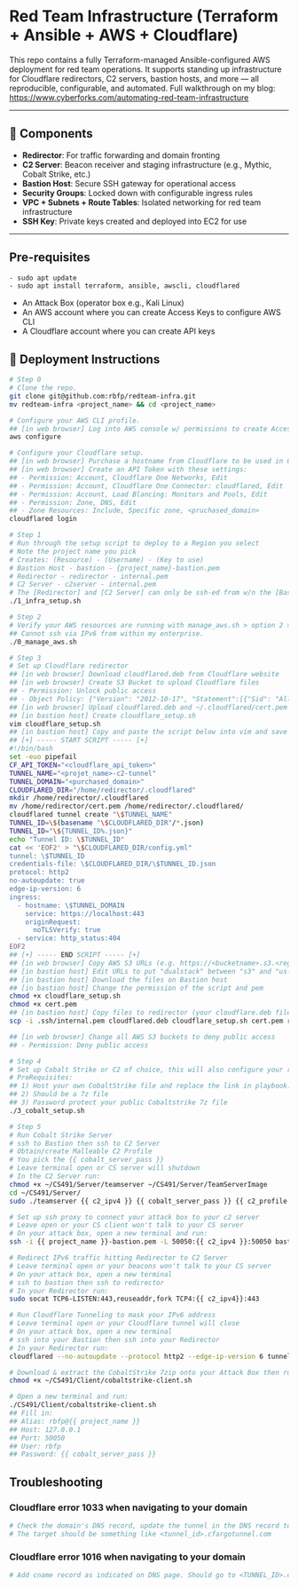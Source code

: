 # Red Team Infrastructure (Terraform + Ansible + AWS + Cloudflare)

This repo contains a fully Terraform-managed Ansible-configured AWS deployment for red team operations. It supports standing up infrastructure for Cloudflare redirectors, C2 servers, bastion hosts, and more — all reproducible, configurable, and automated. Full walkthrough on my blog: https://www.cyberforks.com/automating-red-team-infrastructure

---

## 🧩 Components

- **Redirector**: For traffic forwarding and domain fronting
- **C2 Server**: Beacon receiver and staging infrastructure (e.g., Mythic, Cobalt Strike, etc.)
- **Bastion Host**: Secure SSH gateway for operational access
- **Security Groups**: Locked down with configurable ingress rules
- **VPC + Subnets + Route Tables**: Isolated networking for red team infrastructure
- **SSH Key**: Private keys created and deployed into EC2 for use

---

## Pre-requisites
```bash
- sudo apt update
- sudo apt install terraform, ansible, awscli, cloudflared
```
- An Attack Box (operator box e.g., Kali Linux)
- An AWS account where you can create Access Keys to configure AWS CLI
- A Cloudflare account where you can create API keys


## 🚀 Deployment Instructions

```bash
# Step 0
# Clone the repo.
git clone git@github.com:rbfp/redteam-infra.git
mv redteam-infra <project_name> && cd <project_name>

# Configure your AWS CLI profile.
## [in web browser] Log into AWS console w/ permissions to create Access Keys and create a user to have PowerUser permissions.
aws configure

# Configure your Cloudflare setup.
## [in web browser] Purchase a hostname from Cloudflare to be used in Cloudflare.
## [in web browser] Create an API Token with these settings:
## - Permission: Account, Cloudflare One Networks, Edit
## - Permission: Account, Cloudflare One Connector: cloudflared, Edit
## - Permission: Account, Load Blancing: Monitors and Pools, Edit
## - Permission: Zone, DNS, Edit
## - Zone Resources: Include, Specific zone, <pruchased_domain>
cloudflared login

# Step 1
# Run through the setup script to deploy to a Region you select
# Note the project name you pick
# Creates: (Resource) - (Username) - (Key to use)
# Bastion Host - bastion - {project_name}-bastion.pem
# Redirector - redirector - internal.pem
# C2 Server - c2server - internal.pem
# The [Redirector] and [C2 Server] can only be ssh-ed from w/n the [Bastion Host]
./1_infra_setup.sh

# Step 2
# Verify your AWS resources are running with manage_aws.sh > option 2 > [type your region]
## Cannot ssh via IPv6 from within my enterprise.
./0_manage_aws.sh

# Step 3
# Set up Cloudflare redirector
## [in web browser] Download cloudflared.deb from Cloudflare website
## [in web browser] Create S3 Bucket to upload Cloudflare files
## - Permission: Unlock public access
## - Object Policy: {"Version": "2012-10-17", "Statement":[{"Sid": "AllowPublicRead","Effect": "Allow","Principal": "*","Action": "s3:GetObject","Resource": "arn:aws:s3:::<bucket_name>/*"}]}
## [in web browser] Upload cloudflared.deb and ~/.cloudflared/cert.pem
## [in bastion host] Create cloudflare_setup.sh
vim cloudflare_setup.sh
## [in bastion host] Copy and paste the script below into vim and save
## [+] ----- START SCRIPT ----- [+]
#!/bin/bash
set -euo pipefail
CF_API_TOKEN="<cloudflare_api_token>"
TUNNEL_NAME="<projet_name>-c2-tunnel"
TUNNEL_DOMAIN="<purchased_domain>"
CLOUDFLARED_DIR="/home/redirector/.cloudflared"
mkdir /home/redirector/.cloudflared
mv /home/redirector/cert.pem /home/redirector/.cloudflared/
cloudflared tunnel create "\$TUNNEL_NAME"
TUNNEL_ID=\$(basename "\$CLOUDFLARED_DIR"/*.json)
TUNNEL_ID="\${TUNNEL_ID%.json}"
echo "Tunnel ID: \$TUNNEL_ID"
cat << 'EOF2' > "\$CLOUDFLARED_DIR/config.yml"
tunnel: \$TUNNEL_ID
credentials-file: \$CLOUDFLARED_DIR/\$TUNNEL_ID.json
protocol: http2
no-autoupdate: true
edge-ip-version: 6
ingress:
  - hostname: \$TUNNEL_DOMAIN
    service: https://localhost:443
    originRequest:
      noTLSVerify: true
  - service: http_status:404
EOF2
## [+] ----- END SCRIPT ----- [+]
## [in web browser] Copy AWS S3 URLs (e.g. https://<bucketname>.s3.<region>.amazonaws.com/cert.pem)
## [in bastion host] Edit URLs to put "dualstack" between "s3" and "us-east-1" (or w/e region) (e.g. https://bucketname.s3.dualstack.us-east-1.amazonaws.com/cert.pem)
## [in bastion host] Download the files on Bastion host
## [in bastion host] Change the permission of the script and pem
chmod +x cloudflare_setup.sh
chmod +x cert.pem
## [in bastion host] Copy files to redirector (your cloudflare.deb filename may be different depending on arch & ver)
scp -i .ssh/internal.pem cloudflared.deb cloudflare_setup.sh cert.pem redirector@10.0.15.60:~

## [in web browser] Change all AWS S3 buckets to deny public access
## - Permission: Deny public access

# Step 4
# Set up Cobalt Strike or C2 of choice, this will also configure your redirector for CS
# PreRequisites:
## 1) Host your own CobaltStrike file and replace the link in playbook.yml with your link
## 2) Should be a 7z file
## 3) Password protect your public Cobaltstrike 7z file
./3_cobalt_setup.sh

# Step 5
# Run Cobalt Strike Server 
# ssh to Bastion then ssh to C2 Server
# Obtain/create Malleable C2 Profile
# You pick the {{ cobalt_server_pass }}
# Leave terminal open or CS server will shutdown
# In the C2 Server run:
chmod +x ~/CS491/Server/teamserver ~/CS491/Server/TeamServerImage
cd ~/CS491/Server/
sudo ./teamserver {{ c2_ipv4 }} {{ cobalt_server_pass }} {{ c2_profile }}

# Set up ssh proxy to connect your attack box to your c2 server
# Leave open or your CS client won't talk to your CS server
# On your attack box, open a new terminal and run:
ssh -i {{ project_name }}-bastion.pem -L 50050:{{ c2_ipv4 }}:50050 bastion@{{bastion-ipv6}}

# Redirect IPv6 traffic hitting Redirector to C2 Server
# Leave terminal open or your beacons won't talk to your CS server
# On your attack box, open a new terminal
# ssh to bastion then ssh to redirector
# In your Redirector run:
sudo socat TCP6-LISTEN:443,reuseaddr,fork TCP4:{{ c2_ipv4}}:443

# Run Cloudflare Tunneling to mask your IPv6 address
# Leave terminal open or your Cloudflare tunnel will close
# On your attack box, open a new terminal
# ssh into your Bastion then ssh into your Redirector
# In your Redirector run:
cloudflared --no-autoupdate --protocol http2 --edge-ip-version 6 tunnel run "{{ project_name }}-c2-tunnel"

# Download & extract the CobaltStrike 7zip onto your Attack Box then run:
chmod +x ~/CS491/Client/cobaltstrike-client.sh

# Open a new terminal and run:
./CS491/Client/cobaltstrike-client.sh
## Fill in:
## Alias: rbfp@{{ project_name }}
## Host: 127.0.0.1
## Port: 50050
## User: rbfp
## Password: {{ cobalt_server_pass }}
```
## Troubleshooting
### Cloudflare error 1033 when navigating to your domain
```bash
# Check the domain's DNS record, update the tunnel in the DNS record to an Active tunnel. 
# The target should be something like <tunnel_id>.cfargotunnel.com
```
### Cloudflare error 1016 when navigating to your domain
```bash
# Add cname record as indicated on DNS page. Should go to <TUNNEL_ID>.cfargotunnel.com
```
